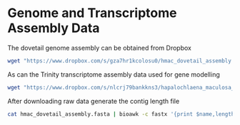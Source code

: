 # Genome and Transcriptome Assembly Data

The dovetail genome assembly can be obtained from Dropbox

```bash
wget "https://www.dropbox.com/s/gza7hr1kcolosu0/hmac_dovetail_assembly.fasta?dl=0" -O hmac_dovetail_assembly.fasta
```

As can the Trinity transcriptome assembly data used for gene modelling

```bash
wget "https://www.dropbox.com/s/nlcrj79bankkns3/hapalochlaena_maculosa_na.fasta?dl=0" -O hapalochlaena_maculosa_na.fasta
```

After downloading raw data generate the contig length file

```bash
cat hmac_dovetail_assembly.fasta | bioawk -c fastx '{print $name,length($seq)}' | sort -k 2 -n -r > hmac_dovetail_assembly.lengths.txt
```